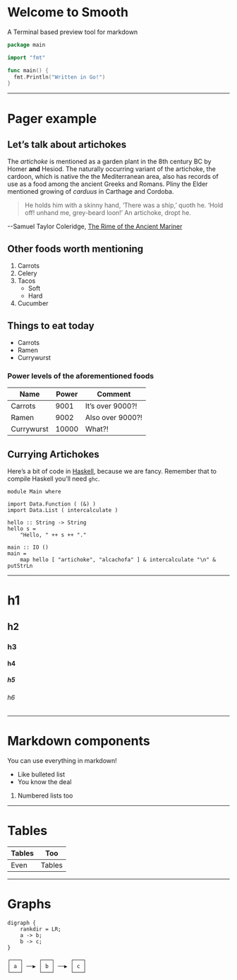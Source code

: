 # Welcome to Smooth
A Terminal based preview tool for markdown

```go
package main

import "fmt"

func main() {
  fmt.Println("Written in Go!")
}
```

---

# Pager example

## Let’s talk about artichokes

The *artichoke* is mentioned as a garden plant in the 8th century BC by Homer **and** Hesiod. The naturally occurring variant of the artichoke, the cardoon, which is native the the Mediterranean area, also has records of use as a food among the ancient Greeks and Romans. Pliny the Elder mentioned growing of *carduus* in Carthage and Cordoba.

> He holds him with a skinny hand, ‘There was a ship,’ quoth he. ‘Hold off! unhand me, grey-beard loon!’ An artichoke, dropt he.

--Samuel Taylor Coleridge, [The Rime of the Ancient Mariner](https://poetryfoundation.org/poems/43997/)

## Other foods worth mentioning

1. Carrots
2. Celery
3. Tacos
   - Soft
   - Hard
4. Cucumber

## Things to eat today

-  Carrots
-  Ramen
-  Currywurst

### Power levels of the aforementioned foods

| Name       | Power | Comment          |
| ---------- | ----- | ---------------- |
| Carrots    | 9001  | It’s over 9000?! |
| Ramen      | 9002  | Also over 9000?! |
| Currywurst | 10000 | What?!           |

## Currying Artichokes

Here’s a bit of code in [Haskell](https://haskell.org/), because we are fancy. Remember that to compile Haskell you’ll need `ghc`.

```
module Main where

import Data.Function ( (&) )
import Data.List ( intercalculate )

hello :: String -> String
hello s =
    "Hello, " ++ s ++ "."

main :: IO ()
main =
    map hello [ "artichoke", "alcachofa" ] & intercalculate "\n" & putStrLn
```

---

# h1
## h2
### h3
#### h4
##### h5
###### h6

---

# Markdown components
You can use everything in markdown!
* Like bulleted list
* You know the deal

1. Numbered lists too

---

# Tables

| Tables | Too    |
| ------ | ------ |
| Even   | Tables |

---

# Graphs

```
digraph {
    rankdir = LR;
    a -> b;
    b -> c;
}
```
```
┌───┐     ┌───┐     ┌───┐
│ a │ ──▶ │ b │ ──▶ │ c │
└───┘     └───┘     └───┘
```

